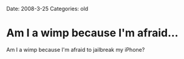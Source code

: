 Date: 2008-3-25
Categories: old

# Am I a wimp because I'm afraid...

Am I a wimp because I'm afraid to jailbreak my iPhone?
